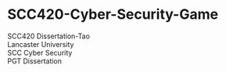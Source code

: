 # SCC420-Cyber-Security-Game
SCC420 Dissertation-Tao  
Lancaster University   
SCC Cyber Security   
PGT Dissertation
